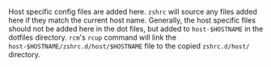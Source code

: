 Host specific config files are added here. `zshrc` will source any files added here if they match the current host name. Generally, the host specific files should not be added here in the dot files, but added to `host-$HOSTNAME` in the dotfiles directory. `rcm`'s `rcup` command will link the `host-$HOSTNAME/zshrc.d/host/$HOSTNAME` file to the copied `zshrc.d/host/` directory.
